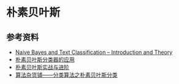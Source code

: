 # 朴素贝叶斯

## 参考资料

* [Naive Bayes and Text Classification – Introduction and Theory](http://sebastianraschka.com/Articles/2014_naive_bayes_1.html)
* [朴素贝叶斯分类器的应用](http://www.ruanyifeng.com/blog/2013/12/naive_bayes_classifier.html)
* [朴素贝叶斯实战与进阶](http://blog.csdn.net/longxinchen_ml/article/details/50629613)
* [算法杂货铺——分类算法之朴素贝叶斯分类](http://www.cnblogs.com/leoo2sk/archive/2010/09/17/naive-bayesian-classifier.html)